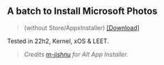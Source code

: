 ## A batch to Install Microsoft Photos
> (without Store/AppxInstaller)
 [[Download]](https://github.com/gzmatte/ms-photos/releases/download/1/ms-photos.bat)

Tested in 22h2, Kernel, xOS & LEET.
</br> 

> _Credits [m-jishnu](https://github.com/m-jishnu/alt-app-installer) for Alt App Installer._
